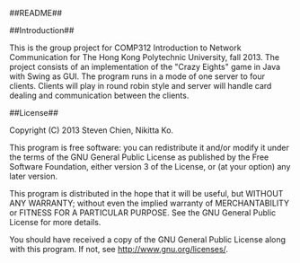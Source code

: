 ##README##

##Introduction##

This is the group project for COMP312 Introduction to Network Communication for The Hong Kong Polytechnic University, fall 2013. The project consists of an implementation of the "Crazy Eights" game in Java with Swing as GUI. The program runs in a mode of one server to four clients. Clients will play in round robin style and server will handle card dealing and communication between the clients.

##License##

Copyright (C) 2013 Steven Chien, Nikitta Ko.

This program is free software: you can redistribute it and/or modify it under the terms of the GNU General Public License as published by the Free Software Foundation, either version 3 of the License, or (at your option) any later version.

This program is distributed in the hope that it will be useful, but WITHOUT ANY WARRANTY; without even the implied warranty of MERCHANTABILITY or FITNESS FOR A PARTICULAR PURPOSE. See the GNU General Public License for more details.

You should have received a copy of the GNU General Public License along with this program. If not, see http://www.gnu.org/licenses/.
